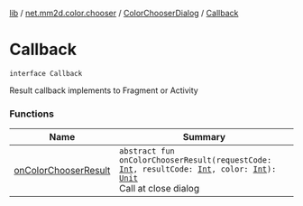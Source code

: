 [lib](../../../index.md) / [net.mm2d.color.chooser](../../index.md) / [ColorChooserDialog](../index.md) / [Callback](./index.md)

# Callback

`interface Callback`

Result callback implements to Fragment or Activity

### Functions

| Name | Summary |
|---|---|
| [onColorChooserResult](on-color-chooser-result.md) | `abstract fun onColorChooserResult(requestCode: `[`Int`](https://kotlinlang.org/api/latest/jvm/stdlib/kotlin/-int/index.html)`, resultCode: `[`Int`](https://kotlinlang.org/api/latest/jvm/stdlib/kotlin/-int/index.html)`, color: `[`Int`](https://kotlinlang.org/api/latest/jvm/stdlib/kotlin/-int/index.html)`): `[`Unit`](https://kotlinlang.org/api/latest/jvm/stdlib/kotlin/-unit/index.html)<br>Call at close dialog |

